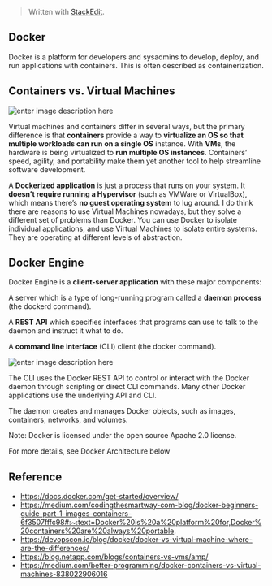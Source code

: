 > Written with [StackEdit](https://stackedit.io/).
## Docker 
Docker is a platform for developers and sysadmins to develop, deploy, and run applications with containers. This is often described as containerization. 

## Containers vs. Virtual Machines
![enter image description here](https://www.itgratis.com/wp-content/uploads/2018/03/docker.jpg)

Virtual machines and containers differ in several ways, but the primary difference is that **containers** provide a way to **virtualize an OS so that multiple workloads can run on a single OS** instance. With **VMs**, the hardware is being virtualized to **run multiple OS instances**. Containers’ speed, agility, and portability make them yet another tool to help streamline software development.

A **Dockerized application** is just a process that runs on your system. It **doesn’t require running a Hypervisor** (such as VMWare or VirtualBox), which means there’s **no guest operating system** to lug around. I do think there are reasons to use Virtual Machines nowadays, but they solve a different set of problems than Docker. You can use Docker to isolate individual applications, and use Virtual Machines to isolate entire systems. They are operating at different levels of abstraction.

## Docker Engine
Docker Engine is a **client-server application** with these major components:

A server which is a type of long-running program called a **daemon process** (the dockerd command).

A **REST API** which specifies interfaces that programs can use to talk to the daemon and instruct it what to do.

A **command line interface** (CLI) client (the docker command).

![enter image description here](https://docs.docker.com/engine/images/engine-components-flow.png)

The CLI uses the Docker REST API to control or interact with the Docker daemon through scripting or direct CLI commands. Many other Docker applications use the underlying API and CLI.

The daemon creates and manages Docker objects, such as images, containers, networks, and volumes.

Note: Docker is licensed under the open source Apache 2.0 license.

For more details, see Docker Architecture below

## Reference 
- https://docs.docker.com/get-started/overview/
- https://medium.com/codingthesmartway-com-blog/docker-beginners-guide-part-1-images-containers-6f3507fffc98#:~:text=Docker%20is%20a%20platform%20for,Docker%20containers%20are%20always%20portable.
- https://devopscon.io/blog/docker/docker-vs-virtual-machine-where-are-the-differences/
- https://blog.netapp.com/blogs/containers-vs-vms/amp/
- https://medium.com/better-programming/docker-containers-vs-virtual-machines-838022906016
<!--stackedit_data:
eyJoaXN0b3J5IjpbNDAyNTc3MTkxLDgzMjczOTk3MywtODExMD
EzOTMxLDg0MjY4OTg3MiwxMDU2ODE5MDA5LC0xMjM5NDg4MjIw
LDYxOTQ1OTQxNCwtOTQ3MDI5MjcwLC0xMzA1Mjc2NjMyLDI2OT
c1NDY5LC0yMDk5NzM5NDc0LC01MDMzNDMxNzIsMjA3NzU4MTcx
OCw3MzA5OTgxMTZdfQ==
-->